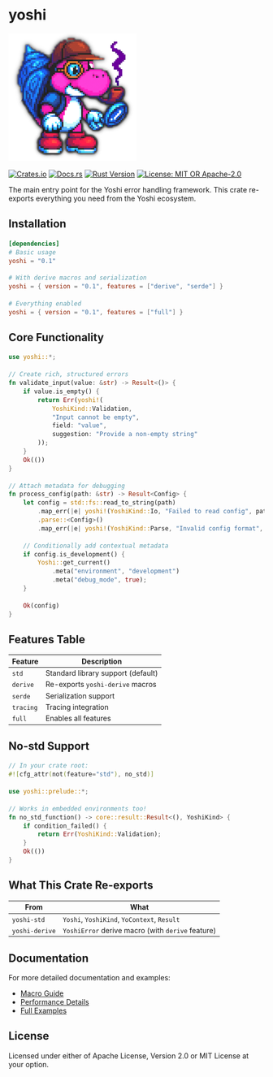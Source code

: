 # yoshi

![Yoshi Logo](https://github.com/arcmoonstudios/yoshi/raw/main/assets/YoshiLogo.png)

[![Crates.io](https://img.shields.io/crates/v/yoshi.svg)](https://crates.io/crates/yoshi)
[![Docs.rs](https://docs.rs/yoshi/badge.svg)](https://docs.rs/yoshi)
[![Rust Version](https://img.shields.io/badge/rust-1.87%2B-blue.svg)](https://www.rust-lang.org)
[![License: MIT OR Apache-2.0](https://img.shields.io/badge/License-MIT%20OR%20Apache--2.0-blue.svg)](https://github.com/arcmoonstudios/yoshi/blob/main/LICENSE)

The main entry point for the Yoshi error handling framework. This crate re-exports everything you need from the Yoshi ecosystem.

## Installation

```toml
[dependencies]
# Basic usage
yoshi = "0.1"

# With derive macros and serialization
yoshi = { version = "0.1", features = ["derive", "serde"] }

# Everything enabled
yoshi = { version = "0.1", features = ["full"] }
```

## Core Functionality

```rust
use yoshi::*;

// Create rich, structured errors
fn validate_input(value: &str) -> Result<()> {
    if value.is_empty() {
        return Err(yoshi!(
            YoshiKind::Validation,
            "Input cannot be empty",
            field: "value",
            suggestion: "Provide a non-empty string"
        ));
    }
    Ok(())
}

// Attach metadata for debugging
fn process_config(path: &str) -> Result<Config> {
    let config = std::fs::read_to_string(path)
        .map_err(|e| yoshi!(YoshiKind::Io, "Failed to read config", path: path, source: e))?
        .parse::<Config>()
        .map_err(|e| yoshi!(YoshiKind::Parse, "Invalid config format", source: e))?;

    // Conditionally add contextual metadata
    if config.is_development() {
        Yoshi::get_current()
            .meta("environment", "development")
            .meta("debug_mode", true);
    }

    Ok(config)
}
```

## Features Table

| Feature | Description |
|---------|-------------|
| `std` | Standard library support (default) |
| `derive` | Re-exports `yoshi-derive` macros |
| `serde` | Serialization support |
| `tracing` | Tracing integration |
| `full` | Enables all features |

## No-std Support

```rust
// In your crate root:
#![cfg_attr(not(feature="std"), no_std)]

use yoshi::prelude::*;

// Works in embedded environments too!
fn no_std_function() -> core::result::Result<(), YoshiKind> {
    if condition_failed() {
        return Err(YoshiKind::Validation);
    }
    Ok(())
}
```

## What This Crate Re-exports

| From | What |
|------|------|
| `yoshi-std` | `Yoshi`, `YoshiKind`, `YoContext`, `Result` |
| `yoshi-derive` | `YoshiError` derive macro (with `derive` feature) |

## Documentation

For more detailed documentation and examples:

- [Macro Guide](https://github.com/arcmoonstudios/yoshi/blob/main/docs/macro.md)
- [Performance Details](https://github.com/arcmoonstudios/yoshi/blob/main/docs/perf.md)
- [Full Examples](https://github.com/arcmoonstudios/yoshi/tree/main/examples/)

## License

Licensed under either of Apache License, Version 2.0 or MIT License at your option.
